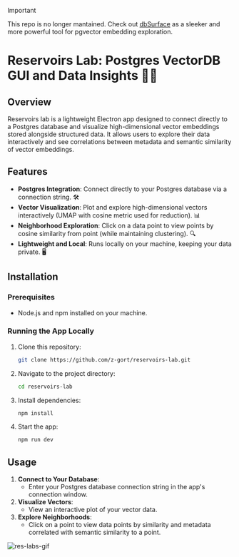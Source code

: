 > [!IMPORTANT]
> This repo is no longer mantained. Check out [dbSurface](https://github.com/dbSurface/dbSurface) as a sleeker and more powerful tool for pgvector embedding exploration.

# Reservoirs Lab: Postgres VectorDB GUI and Data Insights 🐘✨

## Overview
Reservoirs lab is a lightweight Electron app designed to connect directly to a Postgres database and visualize high-dimensional vector embeddings stored alongside structured data. It allows users to explore their data interactively and see correlations between metadata and semantic similarity of vector embeddings.

## Features
- **Postgres Integration**: Connect directly to your Postgres database via a connection string. 🛠️
- **Vector Visualization**: Plot and explore high-dimensional vectors interactively (UMAP with cosine metric used for reduction). 📊
- **Neighborhood Exploration**: Click on a data point to view points by cosine similarity from point (while maintaining clustering). 🔍
- **Lightweight and Local**: Runs locally on your machine, keeping your data private. 🖥️


## Installation

### Prerequisites
- Node.js and npm installed on your machine.

### Running the App Locally
1. Clone this repository:
   ```bash
   git clone https://github.com/z-gort/reservoirs-lab.git
   ```
2. Navigate to the project directory:
   ```bash
   cd reservoirs-lab
   ```
3. Install dependencies:
   ```bash
   npm install
   ```
4. Start the app:
   ```bash
   npm run dev 
   ```

## Usage
1. **Connect to Your Database**:
   - Enter your Postgres database connection string in the app's connection window.
2. **Visualize Vectors**:
   - View an interactive plot of your vector data.
3. **Explore Neighborhoods**:
   - Click on a point to view data points by similarity and metadata correlated with semantic similarity to a point.

![res-labs-gif](https://github.com/user-attachments/assets/6efe0ff6-9dba-4254-b5eb-79e2a742448a)

